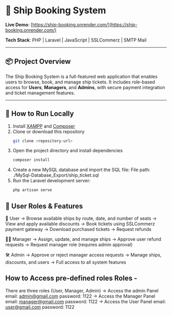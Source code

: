 # 🚢 Ship Booking System

**Live Demo**: [https://ship-booking.onrender.com/](https://ship-booking.onrender.com/)

**Tech Stack**: PHP | Laravel | JavaScript | SSLCommerz | SMTP Mail

---

## 📦 Project Overview

The Ship Booking System is a full-featured web application that enables users to browse, book, and manage ship tickets. It includes role-based access for **Users**, **Managers**, and **Admins**, with secure payment integration and ticket management features.

---

## 🔧 How to Run Locally

1. Install [XAMPP](https://www.apachefriends.org/) and [Composer](https://getcomposer.org/)
2. Clone or download this repository
   ```bash
   git clone <repository-url>
   ```
3. Open the project directory and install dependencies
   ```bash
   composer install
   ```
4. Create a new MySQL database and import the SQL file:
    File path: ./MySql-Database_Export/ship_ticket.sql
5. Run the Laravel development server:
   ```bash
   php artisan serve
    ```
## 👤 User Roles & Features
🧑 User
-> Browse available ships by route, date, and number of seats
-> View and apply available discounts
-> Book tickets using SSLCommerz payment gateway
-> Download purchased tickets
-> Request refunds

🧑‍💼 Manager
-> Assign, update, and manage ships
-> Approve user refund requests
-> Request manager role (requires admin approval)

🛠️ Admin
-> Approve or reject manager access requests
-> Manage ships, discounts, and users
-> Full access to all system features

## How to Access pre-defined roles Roles -
There are three roles (User, Manager, Admin)
-> Access the admin Panel 
email: admin@gmail.com
password: 1122
-> Access the Manager Panel
email: manager@gmail.com
password: 1122
-> Access the User Panel
email: user@gmail.com
password: 1122
